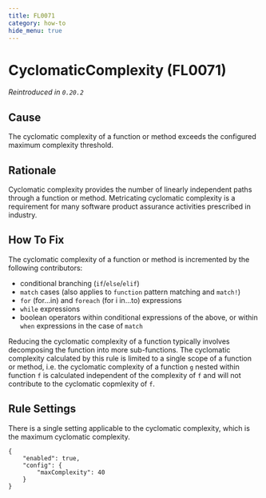 ```yaml
---
title: FL0071
category: how-to
hide_menu: true
---
```


# CyclomaticComplexity (FL0071)

*Reintroduced in `0.20.2`*

## Cause

The cyclomatic complexity of a function or method exceeds the configured maximum complexity threshold.

## Rationale

Cyclomatic complexity provides the number of linearly independent paths through a function or method. Metricating cyclomatic complexity is a requirement for many software product assurance activities prescribed in industry.

## How To Fix

The cyclomatic complexity of a function or method is incremented by the following contributors:
* conditional branching (`if`/`else`/`elif`)
* `match` cases (also applies to `function` pattern matching and `match!`)
* `for` (for...in) and `foreach` (for i in...to) expressions
* `while` expressions
* boolean operators within conditional expressions of the above, or within `when` expressions in the case of `match`

Reducing the cyclomatic complexity of a function typically involves decomposing the function into more sub-functions. The cyclomatic complexity calculated by this rule is limited to a single scope of a function or method, i.e. the cyclomatic complexity of a function `g` nested within function `f` is calculated independent of the complexity of `f` and will not contribute to the cyclomatic copmlexity of `f`.

## Rule Settings

There is a single setting applicable to the cyclomatic complexity, which is the maximum cyclomatic complexity.  

    {
        "enabled": true,
        "config": {
            "maxComplexity": 40
        }
    }
   

